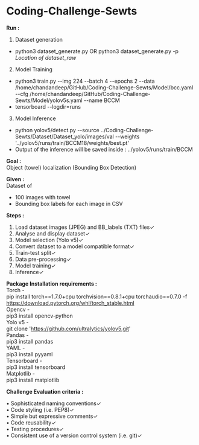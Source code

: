 # Coding-Challenge-Sewts  

**Run :**   
1. Dataset generation   
* python3 dataset_generate.py OR python3 dataset_generate.py -p *Location of dataset_raw*  
2. Model Training  
* python3 train.py --img 224 --batch 4 --epochs 2     --data /home/chandandeep/GitHub/Coding-Challenge-Sewts/Model/bcc.yaml --cfg /home/chandandeep/GitHub/Coding-Challenge-Sewts/Model/yolov5s.yaml --name BCCM  
* tensorboard --logdir=runs  
3. Model Inference  
* python yolov5/detect.py --source ../Coding-Challenge-Sewts/Dataset/Dataset_yolo/images/val  --weights '../yolov5/runs/train/BCCM18/weights/best.pt'  
* Output of the inference will be saved inside : ../yolov5/runs/train/BCCM  

**Goal :**   
Object (towel) localization (Bounding Box Detection)  

**Given :**  
Dataset of 
* 100 images with towel  
* Bounding box labels for each image in CSV  

**Steps :**  
1. Load dataset images (JPEG) and BB_labels (TXT) files✓  
2. Analyse and display dataset✓  
3. Model selection (Yolo v5)✓  
4. Convert dataset to a model compatible format✓  
5. Train-test split✓  
6. Data pre-processing✓  
7. Model training✓  
9. Inference✓  
 
**Package Installation requirements :**  
Torch -  
pip install torch==1.7.0+cpu torchvision==0.8.1+cpu torchaudio==0.7.0 -f https://download.pytorch.org/whl/torch_stable.html  
Opencv -  
pip3 install opencv-python  
Yolo v5 -  
git clone  'https://github.com/ultralytics/yolov5.git'  
Pandas -  
pip3 install pandas  
YAML -  
pip3 install pyyaml  
Tensorboard -  
pip3 install tensorboard  
Matplotlib -  
pip3 install matplotlib  


**Challenge Evaluation criteria :**   

• Sophisticated naming conventions✓  
• Code styling (i.e. PEP8)✓  
• Simple but expressive comments✓  
• Code reusability✓  
• Testing procedures✓  
• Consistent use of a version control system (i.e. git)✓  
